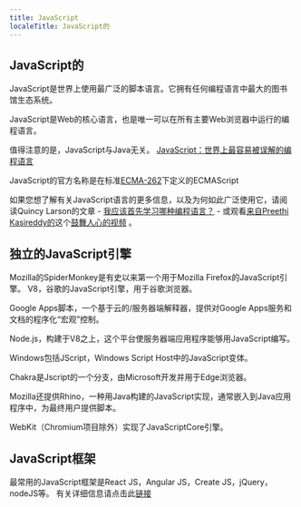 ```yaml
---
title: JavaScript
localeTitle: JavaScript的
---
```

## JavaScript的

JavaScript是世界上使用最广泛的脚本语言。它拥有任何编程语言中最大的图书馆生态系统。

JavaScript是Web的核心语言，也是唯一可以在所有主要Web浏览器中运行的编程语言。

值得注意的是，JavaScript与Java无关。 [JavaScript：世界上最容易被误解的编程语言](http://www.crockford.com/javascript/javascript.html)

JavaScript的官方名称是在标准[ECMA-262](https://www.ecma-international.org/publications/standards/Ecma-262.htm)下定义的ECMAScript

如果您想了解有关JavaScript语言的更多信息，以及为何如此广泛使用它，请阅读Quincy Larson的文章 - [我应该首先学习哪种编程语言？](https://medium.freecodecamp.org/what-programming-language-should-i-learn-first-%CA%87d%C4%B1%C9%B9%C9%94s%C9%90%CA%8C%C9%90%C9%BE-%C9%B9%C7%9D%CA%8Dsu%C9%90-19a33b0a467d) - 或观看[来自Preethi Kasireddy的](https://www.youtube.com/watch?v=VqiEhZYmvKk)这个[鼓舞人心的视频](https://www.youtube.com/watch?v=VqiEhZYmvKk) 。

## 独立的JavaScript引擎

Mozilla的SpiderMonkey是有史以来第一个用于Mozilla Firefox的JavaScript引擎。 V8，谷歌的JavaScript引擎，用于谷歌浏览器。

Google Apps脚本，一个基于云的/服务器端解释器，提供对Google Apps服务和文档的程序化“宏观”控制。

Node.js，构建于V8之上，这个平台使服务器端应用程序能够用JavaScript编写。

Windows包括JScript，Windows Script Host中的JavaScript变体。

Chakra是Jscript的一个分支，由Microsoft开发并用于Edge浏览器。

Mozilla还提供Rhino，一种用Java构建的JavaScript实现，通常嵌入到Java应用程序中，为最终用户提供脚本。

WebKit（Chromium项目除外）实现了JavaScriptCore引擎。

## JavaScript框架

最常用的JavaScript框架是React JS，Angular JS，Create JS，jQuery，nodeJS等。 有关详细信息请点击此[链接](https://javascriptreport.com/the-ultimate-guide-to-javascript-frameworks/)
